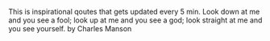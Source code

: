 This is inspirational qoutes that gets updated every 5 min.&nbsp;Look down at me and you see a fool; look up at me and you see a god; look straight at me and you see yourself.&nbsp;by Charles Manson
